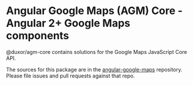 Angular Google Maps (AGM) Core - Angular 2+ Google Maps components
=========

@duxor/agm-core contains solutions for the Google Maps JavaScript Core API.

The sources for this package are in the [angular-google-maps](https://github.com/SebastianM/angular-google-maps) repository. Please file issues and pull requests against that repo.
